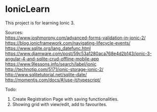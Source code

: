 # IonicLearn

This project is for learning Ionic 3.

Sources:<br>
https://www.joshmorony.com/advanced-forms-validation-in-ionic-2/
<br>https://blog.ionicframework.com/navigating-lifecycle-events/
<br>https://www.sqlite.org/lang_datefunc.html
<br>https://www.djamware.com/post/59c53a1280aca768e4d2b143/ionic-3-angular-4-and-sqlite-crud-offline-mobile-app
<br>https://www.9lessons.info/search/label/ionic
<br>http://technotip.com/5171/ionic-storage-ionic-2/
<br>http://www.sqlitetutorial.net/sqlite-date/
<br>http://momentjs.com/docs/#/use-it/typescript/

Todo:
1) Create Registration Page with saving functionalities.
2) Showing grid with view/edit, add to favourites.
